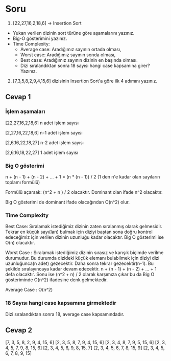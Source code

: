 # Soru

1. [22,27,16,2,18,6] -> Insertion Sort
- Yukarı verilen dizinin sort türüne göre aşamalarını yazınız.
- Big-O gösterimini yazınız.
- Time Complexity:
  - Average case: Aradığımız sayının ortada olması,
  - Worst case: Aradığımız sayının sonda olması,
  - Best case: Aradığımız sayının dizinin en başında olması.
  - Dizi sıralandıktan sonra 18 sayısı hangi case kapsamına girer? Yazınız.

2. [7,3,5,8,2,9,4,15,6] dizisinin Insertion Sort'a göre ilk 4 adımını yazınız.

## Cevap 1

### İşlem aşamaları

[22,27,16,2,18,6] n adet işlem sayısı

[2,27,16,22,18,6] n-1 adet işlem sayısı

[2,6,16,22,18,27] n-2 adet işlem sayısı

[2,6,16,18,22,27] 1 adet işlem sayısı

### Big O gösterimi

n + (n - 1) + (n - 2) + ... + 1 = (n * (n - 1)) / 2 (1 den n'e kadar olan sayıların toplamı formülü)  

Formülü açarsak: (n^2 + n ) / 2 olacaktır. Dominant olan ifade n^2 olacaktır.

Big O gösterimi de dominant ifade olacağından  O(n^2) olur.

### Time Complexity

Best Case: Sıralamak istediğimiz dizinin zaten sıralanmış olarak gelmesidir. Tekrar en küçük sayı(ları) bulmak için diziyi baştan sona doğru kontrol edeceğimiz için verilen dizinin uzunluğu kadar olacaktır.  Big O gösterimi ise O(n) olacaktır.

Worst Case : Sıralamak istediğimiz dizinin sırasız ve karışık biçimde verilme durumudur. Bu durumda dizideki küçük elemanı bulabilmek için diziyi dizi uzunluğunca(n adet) gezecektir. Daha sonra tekrar gezecektir(n-1). Bu şekilde sıralayıncaya kadar devam edecektir. n + (n - 1) + (n - 2) + ... + 1 defa olacaktır. Sonu ise (n^2 + n) / 2 olarak karşımıza çıkar bu da Big O gösteriminde O(n^2) ifadesine denk gelmektedir.

Average Case : O(n^2)

### 18 Sayısı hangi case kapsamına girmektedir

Dizi sıralandıktan sonra 18, average case kapsamındadır.

## Cevap 2

[7, 3, 5, 8, 2, 9, 4, 15, 6]
[2, 3, 5, 8, 7, 9, 4, 15, 6]
[2, 3, 4, 8, 7, 9, 5, 15, 6]
[2, 3, 4, 5, 7, 9, 8, 15, 6]
[2, 3, 4, 5, 6, 9, 8, 15, 7]
[2, 3, 4, 5, 6, 7, 8, 15, 9]
[2, 3, 4, 5, 6, 7, 8, 9, 15]
